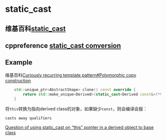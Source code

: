 # static_cast



## 维基百科[static_cast](https://en.wikipedia.org/wiki/Static_cast)



## cppreference [static_cast conversion](https://en.cppreference.com/w/cpp/language/static_cast)



## Example

维基百科[Curiously recurring template pattern#Polymorphic copy construction](https://en.wikipedia.org/wiki/Curiously_recurring_template_pattern#Polymorphic_copy_construction)

```c++
    std::unique_ptr<AbstractShape> clone() const override {
        return std::make_unique<Derived>(static_cast<Derived const&>(*this));
    }
```

将`this`转换为指向derived class的对象，如果缺少`const`，则会编译会报：

```
casts away qualifiers
```



[Question of using static_cast on “this” pointer in a derived object to base class](https://stackoverflow.com/questions/4543670/question-of-using-static-cast-on-this-pointer-in-a-derived-object-to-base-clas)